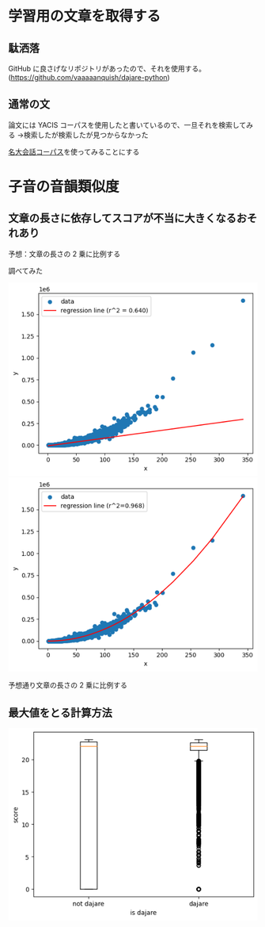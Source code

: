 # 学習用の文章を取得する

## 駄洒落

GitHub に良さげなリポジトリがあったので、それを使用する。
(https://github.com/vaaaaanquish/dajare-python)

## 通常の文

論文には YACIS コーパスを使用したと書いているので、一旦それを検索してみる
→検索したが検索したが見つからなかった

[名大会話コーパス](https://mmsrv.ninjal.ac.jp/nucc/nucc_abst.html)を使ってみることにする

# 子音の音韻類似度

## 文章の長さに依存してスコアが不当に大きくなるおそれあり

予想：文章の長さの 2 乗に比例する

調べてみた

![画像](images/consonant_deg1.png)
![画像](images/consonant_deg2.png)

予想通り文章の長さの 2 乗に比例する

## 最大値をとる計算方法

![画像](images/consonant_max.png)
